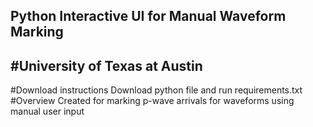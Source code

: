 ## Python Interactive UI for Manual Waveform Marking
#University of Texas at Austin
-----------------------------------
#Download instructions
Download python file and run requirements.txt 
#Overview
Created for marking p-wave arrivals for waveforms using manual user input 
